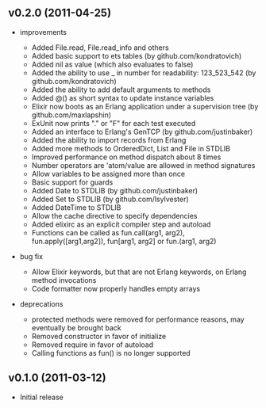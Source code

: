 ## v0.2.0 (2011-04-25)

* improvements
  * Added File.read, File.read_info and others
  * Added basic support to ets tables (by github.com/kondratovich)
  * Added nil as value (which also evaluates to false)
  * Added the ability to use _ in number for readability: 123\_523\_542 (by github.com/kondratovich)
  * Added the ability to add default arguments to methods
  * Added @() as short syntax to update instance variables
  * Elixir now boots as an Erlang application under a supervision tree (by github.com/maxlapshin)
  * ExUnit now prints "." or "F" for each test executed
  * Added an interface to Erlang's GenTCP (by github.com/justinbaker)
  * Added the ability to import records from Erlang
  * Added more methods to OrderedDict, List and File in STDLIB
  * Improved performance on method dispatch about 8 times
  * Number operators are 'atom/value are allowed in method signatures
  * Allow variables to be assigned more than once
  * Basic support for guards
  * Added Date to STDLIB (by github.com/justinbaker)
  * Added Set to STDLIB (by github.com/lsylvester)
  * Added DateTime to STDLIB
  * Allow the cache directive to specify dependencies
  * Added elixirc as an explicit compiler step and autoload
  * Functions can be called as fun.call(arg1, arg2), fun.apply([arg1,arg2]), fun[arg1, arg2] or fun.(arg1, arg2)

* bug fix
  * Allow Elixir keywords, but that are not Erlang keywords, on Erlang method invocations
  * Code formatter now properly handles empty arrays

* deprecations
  * protected methods were removed for performance reasons, may eventually be brought back
  * Removed constructor in favor of initialize
  * Removed require in favor of autoload
  * Calling functions as fun() is no longer supported

## v0.1.0 (2011-03-12)

* Initial release